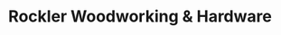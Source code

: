 ---
title: "Rockler Woodworking & Hardware"
url: /buffalo/rockler-woodworking-und-hardware/
shop: Sport
---